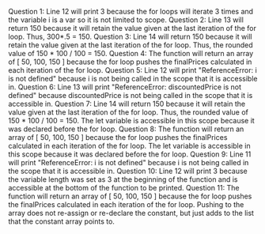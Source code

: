Question 1: Line 12 will print 3 because the for loops will iterate 3 times and the variable i is a var so it is not limited to scope. 
Question 2: Line 13 will return 150 because it will retain the value given at the last iteration of the for loop. Thus, 300*.5 = 150.
Question 3: Line 14 will return 150 because it will retain the value given at the last iteration of the for loop. Thus, the rounded value of 150 * 100 / 100 = 150.
Question 4: The function will return an array of [ 50, 100, 150 ] because the for loop pushes the finalPrices calculated in each iteration of the for loop.
Question 5: Line 12 will print "ReferenceError: i is not defined" because i is not being called in the scope that it is accessible in.
Question 6: Line 13 will print "ReferenceError: discountedPrice is not defined" because discountedPrice is not being called in the scope that it is accessible in.
Question 7: Line 14 will return 150 because it will retain the value given at the last iteration of the for loop. Thus, the rounded value of 150 * 100 / 100 = 150. The let variable is accessible in this scope because it was declared before the for loop.
Question 8: The function will return an array of [ 50, 100, 150 ] because the for loop pushes the finalPrices calculated in each iteration of the for loop. The let variable is accessible in this scope because it was declared before the for loop.
Question 9: Line 11 will print "ReferenceError: i is not defined" because i is not being called in the scope that it is accessible in.
Question 10: Line 12 will print 3 because the variable length was set as 3 at the beginning of the function and is accessible at the bottom of the function to be printed.
Question 11: The function will return an array of [ 50, 100, 150 ] because the for loop pushes the finalPrices calculated in each iteration of the for loop. Pushing to the array does not re-assign or re-declare the constant, but just adds to the list that the constant array points to. 